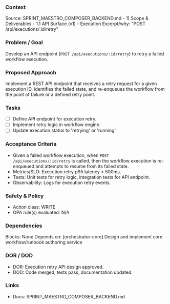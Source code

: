 ### Context

Source: SPRINT_MAESTRO_COMPOSER_BACKEND.md - 1) Scope & Deliverables - 1.1 API Surface (v1) - Execution
Excerpt/why: "POST /api/executions/:id/retry"

### Problem / Goal

Develop an API endpoint (`POST /api/executions/:id/retry`) to retry a failed workflow execution.

### Proposed Approach

Implement a REST API endpoint that receives a retry request for a given execution ID, identifies the failed state, and re-enqueues the workflow from the point of failure or a defined retry point.

### Tasks

- [ ] Define API endpoint for execution retry.
- [ ] Implement retry logic in workflow engine.
- [ ] Update execution status to 'retrying' or 'running'.

### Acceptance Criteria

- Given a failed workflow execution, when `POST /api/executions/:id/retry` is called, then the workflow execution is re-enqueued and attempts to resume from its failed state.
- Metrics/SLO: Execution retry p95 latency < 500ms.
- Tests: Unit tests for retry logic, integration tests for API endpoint.
- Observability: Logs for execution retry events.

### Safety & Policy

- Action class: WRITE
- OPA rule(s) evaluated: N/A

### Dependencies

Blocks: None
Depends on: [orchestrator-core] Design and implement core workflow/runbook authoring service

### DOR / DOD

- DOR: Execution retry API design approved.
- DOD: Code merged, tests pass, documentation updated.

### Links

- Docs: SPRINT_MAESTRO_COMPOSER_BACKEND.md

